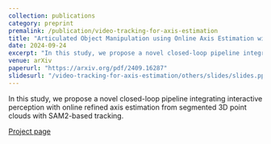 ```yaml
---
collection: publications
category: preprint
premalink: /publication/video-tracking-for-axis-estimation
title: "Articulated Object Manipulation using Online Axis Estimation with SAM2-Based Tracking"
date: 2024-09-24
excerpt: "In this study, we propose a novel closed-loop pipeline integrating interactive perception with online refined axis estimation from segmented 3D point clouds with SAM2-based tracking. "
venue: arXiv
paperurl: "https://arxiv.org/pdf/2409.16287"
slidesurl: "/video-tracking-for-axis-estimation/others/slides/slides.pptx"
---
```


In this study, we propose a novel closed-loop pipeline integrating interactive perception with online refined axis estimation from segmented 3D point clouds with SAM2-based tracking.

[Project page](https://hytidel.github.io/video-tracking-for-axis-estimation/)

